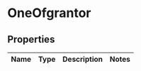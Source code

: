 # OneOfgrantor

## Properties
Name | Type | Description | Notes
------------ | ------------- | ------------- | -------------
